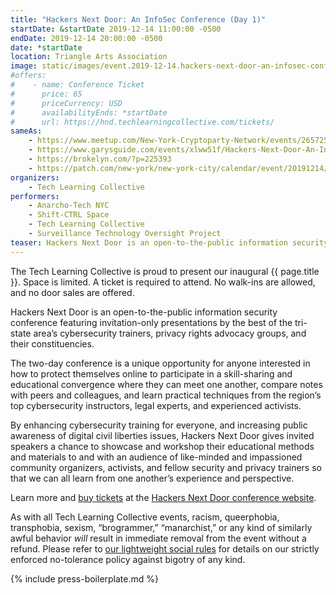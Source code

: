 ```yaml
---
title: "Hackers Next Door: An InfoSec Conference (Day 1)"
startDate: &startDate 2019-12-14 11:00:00 -0500
endDate: 2019-12-14 20:00:00 -0500
date: *startDate
location: Triangle Arts Association
image: static/images/event.2019-12-14.hackers-next-door-an-infosec-conference.rectangle.png
#offers:
#    - name: Conference Ticket
#      price: 65
#      priceCurrency: USD
#      availabilityEnds: *startDate
#      url: https://hnd.techlearningcollective.com/tickets/
sameAs:
    - https://www.meetup.com/New-York-Cryptoparty-Network/events/265725574/
    - https://www.garysguide.com/events/xlww51f/Hackers-Next-Door-An-InfoSec-Conference
    - https://brokelyn.com/?p=225393
    - https://patch.com/new-york/new-york-city/calendar/event/20191214/672701/hackers-next-door-an-infosec-conference
organizers:
    - Tech Learning Collective
performers:
    - Anarcho-Tech NYC
    - Shift-CTRL Space
    - Tech Learning Collective
    - Surveillance Technology Oversight Project
teaser: Hackers Next Door is an open-to-the-public information security conference featuring invitation-only presentations by the best of the tri-state area’s cybersecurity trainers, privacy rights advocacy groups, and their constituencies.
---
```


The Tech Learning Collective is proud to present our inaugural {{ page.title }}. Space is limited. A ticket is required to attend. No walk-ins are allowed, and no door sales are offered.

Hackers Next Door is an open-to-the-public information security conference featuring invitation-only presentations by the best of the tri-state area’s cybersecurity trainers, privacy rights advocacy groups, and their constituencies.

The two-day conference is a unique opportunity for anyone interested in how to protect themselves online to participate in a skill-sharing and educational convergence where they can meet one another, compare notes with peers and colleagues, and learn practical techniques from the region’s top cybersecurity instructors, legal experts, and experienced activists.

By enhancing cybersecurity training for everyone, and increasing public awareness of digital civil liberties issues, Hackers Next Door gives invited speakers a chance to showcase and workshop their educational methods and materials to and with an audience of like-minded and impassioned community organizers, activists, and fellow security and privacy trainers so that we can all learn from one another’s experience and perspective.

Learn more and [buy tickets](https://hnd.techlearningcollective.com/tickets/) at the [Hackers Next Door conference website](https://hnd.techlearningcollective.com/).

As with all Tech Learning Collective events, racism, queerphobia, transphobia, sexism, &ldquo;brogrammer,&rdquo; &ldquo;manarchist,&rdquo; or any kind of similarly awful behavior *will* result in immediate removal from the event without a refund. Please refer to [our lightweight social rules](https://github.com/AnarchoTechNYC/meta/wiki/Social-rules) for details on our strictly enforced no-tolerance policy against bigotry of any kind.

{% include press-boilerplate.md %}
